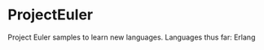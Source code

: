 ProjectEuler
============

Project Euler samples to learn new languages.
Languages thus far: Erlang
